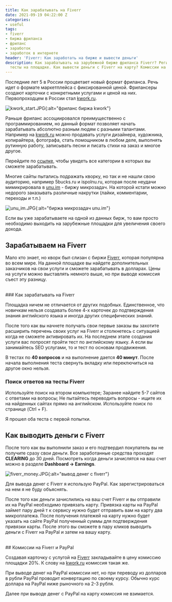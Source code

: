 ```yaml
---
title: Как зарабатывать на Fiverr
date: 2021-09-19 04:22:00 Z
categories:
- useful
tags:
- fiverr
- биржа фриланса
- фриланс
- заработок
- заработок в интернете
header: 'Fiverr: Как заработать на бирже и вывести деньги'
description: Как зарабатывать на зарубежной бирже фриланса Fiverr? Регистрация и обязательные
  тесты на площадке. Как вывести деньги с Fiverr на карту? Комиссии на вывод средств...
---
```


Последние лет 5 в России процветает новый формат фриланса. Речь идет о формате маркетплейса с фиксированной ценой. Фрилансеры создают карточки с конкретными услугами и ценой на них. Первопроходцем в России стал [kwork.ru](https://kwork.ru/?ref=10649).

![kwork_start.JPG](/uploads/kwork_start.JPG){:alt="фриланс биржа kwork"}

Раньше фриланс ассоциировался преимущественно с программированием, но данный формат позволяет начать зарабатывать абсолютно разным людям с разными талантами. Например на [kwork.ru](https://kwork.ru/?ref=10649) можно продавать услуги дизайнера, художника, копирайтера, фотографа, стать помощником в любом деле, выполнять рутинную работу, записывать песни и писать стихи на заказ и многое другое. 

Перейдите по [ссылке](https://kwork.ru/?ref=10649), чтобы увидеть все категории в которых вы сможете зарабатывать.

Многие сайты пытались подражать кворку, но так и не нашли свою аудиторию, например 5bucks.ru и ispolnu.ru, которая после неудачи мимикрировала в [unu.im](https://unu.im/re/896811) - биржу микрозадач. На которой кстати можно недорого заказывать различные накрутки (лайки, комментарии, переходы и т.п.)

![unu_im.JPG](/uploads/unu_im.JPG){:alt="биржа микрозадач unu.im"}

Если вы уже зарабатываете на одной из данных бирж, то вам просто необходимо выходить на зарубежные площадки для увеличения своего дохода.

## Зарабатываем на Fiverr

Мало кто знает, но кворк был слизан с биржи [Fiverr](http://www.fiverr.com/s2/afe60823a5), которая популярна во всем мире. На данной площадке вы найдете дополнительных заказчиков на свои услуги и сможете зарабатывать в долларах. Цены на услуги можно выставлять немного выше, но при выводе комиссия съест эту разницу.

<div>
<script async src="//pagead2.googlesyndication.com/pagead/js/adsbygoogle.js"></script>
<!-- html blog article adaptive -->
<ins class="adsbygoogle"
     style="display:block"
     data-ad-client="ca-pub-7700451254687983"
     data-ad-slot="1629640353"
     data-ad-format="auto"
     data-full-width-responsive="true"></ins>
<script>
(adsbygoogle = window.adsbygoogle || []).push({});
</script>
</div>

<br>
### Как зарабатывать на Fiverr

Площадка ничем не отличается от других подобных. Единственное, что новичкам нельзя создавать более 4-х карточек до подтверждения знания английского языка и иногда других специфических знаний.

После того как вы начнете получать свои первые заказы вы захотите расширить перечень своих услуг на Fiverr и столкнетесь с ситуацией когда не сможете активировать их. На последнем этапе создания услуги вас попросят пройти тест по английскому языку. А если вы занимайтесь SEO услугами, то и тест по основам продвижения.

В тестах по **40 вопросов** и на выполнение дается **40 минут**. После начала выполнения теста свернуть вкладку или переключиться на другое окно нельзя. 
<br>
### Поиск ответов на тесты Fiverr

Используйте поиск на втором компьютере;
Заранее найдите 5-7 сайтов с ответами на вопросы;
Не пытайтесь переводить вопросы - ищите их на найденных сайтах прямо на английском. Используйте поиск по странице (Ctrl + F).

Я прошел оба теста с первой попытки.

## Как выводить деньги с Fiverr

После того как вы выполнили заказ и его подтвердил покупатель вы не получите сразу свои деньги. Все заработанные средства проходят **CLEARING** до 30 дней. Посмотреть когда деньги зачислятся на ваш счет можно в разделе **Dashboard -> Earnings**.

![fiverr_money.JPG](/uploads/fiverr_money.JPG){:alt="вывод денег с fiverr"}

Для вывода денег с Fiverr я использую PayPal. Как зарегистрироваться на нем я не буду объяснять.

После того как деньги зачислились на ваш счет Fiverr и вы отправили их на PayPal необходимо привязать карту. Привязка карты на PayPal займет пару дней т к сервису нужно будет отправить вам на карту два микроплатежа. После получения платежей на карту нужно будет указать на сайте PayPal полученный суммы для подтверждения привязки карты. После этого вы сможете в пару кликов выводить деньги с Fiverr на PayPal и затем на вашу карту.

<div>
<script async src="//pagead2.googlesyndication.com/pagead/js/adsbygoogle.js"></script>
<!-- html blog article adaptive -->
<ins class="adsbygoogle"
     style="display:block"
     data-ad-client="ca-pub-7700451254687983"
     data-ad-slot="1629640353"
     data-ad-format="auto"
     data-full-width-responsive="true"></ins>
<script>
(adsbygoogle = window.adsbygoogle || []).push({});
</script>
</div>

<br>
## Комиссии на Fiverr и PayPal

Создавая карточку с услугой на [Fiverr](http://www.fiverr.com/s2/afe60823a5) закладывайте в цену комиссию площадки 20%. К слову на [kwork.ru](https://kwork.ru/?ref=10649) комиссия такая же. 

При выводе денег на PayPal комиссии нет, но при переводу из долларов в рубли PayPal проводит конвертацию по своему курсу. Обычно курс доллара на PayPal ниже рыночного на 2-3 рубля.

Далее при выводе денег с PayPal на карту комиссия не взимается.